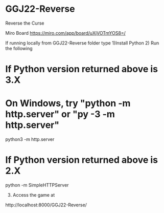 # GGJ22-Reverse
Reverse the Curse

Miro Board
https://miro.com/app/board/uXjVOTmYOS8=/


If running locally from GGJ22-Reverse folder type
1)Install Python
2) Run the following
# If Python version returned above is 3.X
# On Windows, try "python -m http.server" or "py -3 -m http.server"
python3 -m http.server
# If Python version returned above is 2.X
python -m SimpleHTTPServer

3) Access the game at 

http://localhost:8000/GGJ22-Reverse/
